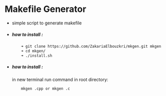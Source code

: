 

# Makefile Generator

- simple script to generate makefile 

- ##### how to install :
	```bash
		➜ git clone https://github.com/ZakariaElbouzkri/mkgen.git mkgen
		➜ cd mkgen/
		➜ ./install.sh
	```
- ##### how to install :
	in new terminal run command in root directory:
	```bash
		mkgen .cpp or mkgen .c
	```
